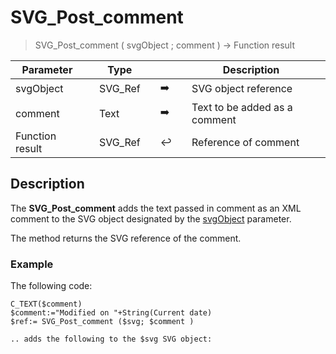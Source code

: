 <!-- Text := SVG_Post_comment ( svgObject ; comment )
 -> svgObject (Text)
 -> comment (Text)-->
# SVG_Post_comment

> SVG_Post_comment ( svgObject ; comment ) -> Function result

| Parameter |     | Type |     |     |     | Description |     |
| --- | --- | --- | --- | --- | --- | --- | --- |
| svgObject |     | SVG_Ref |     | ➡️ |     | SVG object reference |     |
| comment |     | Text |     | ➡️ |     | Text to be added as a comment |     |
| Function result |     | SVG_Ref |     | ↩️ |     | Reference of comment |     |

## Description

The **SVG_Post_comment** adds the text passed in comment as an XML comment to the SVG object designated by the [svgObject](## "SVG object reference") parameter.

The method returns the SVG reference of the comment.

### Example  

The following code:

```4d
C_TEXT($comment)  
$comment:="Modified on "+String(Current date)  
$ref:= SVG_Post_comment ($svg; $comment )

.. adds the following to the $svg SVG object:

```
